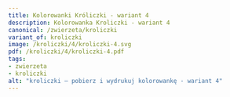 ```yaml
---
title: Kolorowanki Króliczki - wariant 4
description: Kolorowanka Kroliczki - wariant 4
canonical: /zwierzeta/kroliczki
variant_of: kroliczki
image: /kroliczki/4/kroliczki-4.svg
pdf: /kroliczki/4/kroliczki-4.pdf
tags:
- zwierzeta
- kroliczki
alt: "kroliczki – pobierz i wydrukuj kolorowankę - wariant 4"
---
```

